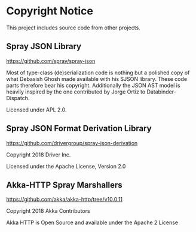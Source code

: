 # Copyright Notice
This project includes source code from other projects.

## Spray JSON Library

https://github.com/spray/spray-json
 
Most of type-class (de)serialization code is nothing but a polished copy of what Debasish Ghosh made available with his SJSON library.
These code parts therefore bear his copyright. Additionally the JSON AST model is heavily inspired by the one contributed
by Jorge Ortiz to Databinder-Dispatch.

Licensed under APL 2.0.

## Spray JSON Format Derivation Library

https://github.com/drivergroup/spray-json-derivation
 
Copyright 2018 Driver Inc.

Licensed under the Apache License, Version 2.0

## Akka-HTTP Spray Marshallers

https://github.com/akka/akka-http/tree/v10.0.11

Copyright 2018 Akka Contributors

Akka HTTP is Open Source and available under the Apache 2 License